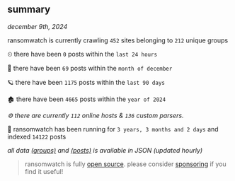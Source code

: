 
## summary
_december 9th, 2024_

ransomwatch is currently crawling `452` sites belonging to `212` unique groups

⏲ there have been `0` posts within the `last 24 hours`

🦈 there have been `69` posts within the `month of december`

🪐 there have been `1175` posts within the `last 90 days`

🏚 there have been `4665` posts within the `year of 2024`

_⚙️ there are currently `112` online hosts & `136` custom parsers._

🦕 ransomwatch has been running for `3 years, 3 months and 2 days` and indexed `14122` posts

_all data  [(groups)](http://ransomwhat.telemetry.ltd/groups) and [(posts)](http://ransomwhat.telemetry.ltd/posts) is available in JSON (updated hourly)_

> ransomwatch is fully [open source](https://github.com/joshhighet/ransomwatch#ransomwatch--). please consider [sponsoring](https://github.com/sponsors/joshhighet) if you find it useful!

